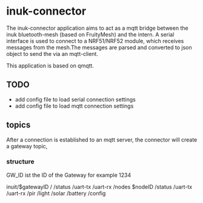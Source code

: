 # inuk-connector

The inuk-connector application aims to act as a mqtt bridge between the inuk bluetooth-mesh (based on FruityMesh) and the intern.
A serial interface is used to connect to a NRF51/NRF52 module, which receives messages from the mesh.The messages are parsed and
converted to json object to send the via an mqtt-client.

This application is based on qmqtt.

## TODO
- add config file to load serial connection settings
- add config file to load mqtt connection settings

## topics

After a connection is established to an mqtt server, the connector will create a gateway topic,

### structure

GW_ID ist the ID of the Gateway for example 1234

inuit/$gatewayID
                /
                /status
                /uart-tx
                /uart-rx
                /nodes
                    $nodeID
                        /status
                        /uart-tx
                        /uart-rx
                        /pir
                        /light
                        /solar
                        /battery
                        /config





